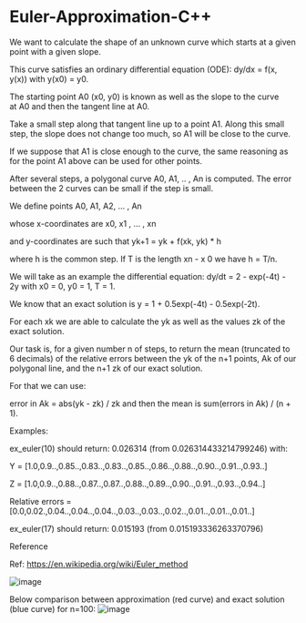 # Euler-Approximation-C++

We want to calculate the shape of an unknown curve which starts at a given point with a given slope.

This curve satisfies an ordinary differential equation (ODE): dy/dx = f(x, y(x)) with y(x0) = y0.

The starting point A0 (x0, y0) is known as well as the slope to the curve at A0 and then the tangent line at A0.

Take a small step along that tangent line up to a point A1. Along this small step, the slope does not change too much, so A1 will be close to the curve. 

If we suppose that A1 is close enough to the curve, the same reasoning as for the point A1 above can be used for other points.

After several steps, a polygonal curve A0, A1, .. , An is computed. The error between the 2 curves can be small if the step is small.

We define points A0, A1, A2, ... , An

whose x-coordinates are x0, x1 , ... , xn

and y-coordinates are such that yk+1 = yk + f(xk, yk) * h

where h is the common step. If T is the length xn - x 0 we have h = T/n.

We will take as an example the differential equation: dy/dt = 2 - exp(-4t) - 2y with x0 = 0, y0 = 1, T = 1.

We know that an exact solution is y = 1 + 0.5exp(-4t) - 0.5exp(-2t).

For each xk we are able to calculate the yk as well as the values zk of the exact solution.

Our task is, for a given number n of steps, to return the mean (truncated to 6 decimals) of the relative errors between the yk of the n+1 points, Ak of our polygonal line, and the n+1 zk of our exact solution.

For that we can use:

error in Ak = abs(yk - zk) / zk and then the mean is sum(errors in Ak) / (n + 1).

Examples:

ex_euler(10) should return: 0.026314 (from 0.026314433214799246) with:

Y = [1.0,0.9..,0.85..,0.83..,0.83..,0.85..,0.86..,0.88..,0.90..,0.91..,0.93..]

Z = [1.0,0.9..,0.88..,0.87..,0.87..,0.88..,0.89..,0.90..,0.91..,0.93..,0.94..]

Relative errors = [0.0,0.02.,0.04..,0.04..,0.04..,0.03..,0.03..,0.02..,0.01..,0.01..,0.01..]

ex_euler(17) should return: 0.015193 (from 0.015193336263370796)

Reference

Ref: https://en.wikipedia.org/wiki/Euler_method

![image](https://user-images.githubusercontent.com/100108069/194638024-15cf2da8-89ba-4f86-899e-5a421c6628e6.png)



Below comparison between approximation (red curve) and exact solution (blue curve) for n=100:
![image](https://user-images.githubusercontent.com/100108069/194638054-a155f7f6-727a-4e1c-ab30-e2af76e97670.png)
